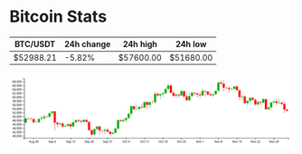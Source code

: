 # Bitcoin Stats

BTC/USDT|24h change|24h high|24h low|
|---|---|---|---|
|$52988.21|-5.82%|$57600.00|$51680.00|

<img src="./chart.svg">
